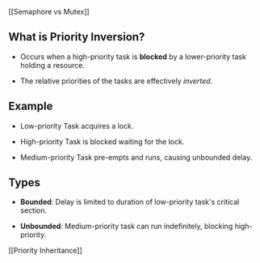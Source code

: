 
[[Semaphore vs Mutex]]  
## What is Priority Inversion?

- Occurs when a high-priority task is **blocked** by a lower-priority task holding a resource.
    
- The relative priorities of the tasks are effectively _inverted_.
    

## Example

- Low-priority Task acquires a lock.
    
- High-priority Task is blocked waiting for the lock.
    
- Medium-priority Task pre-empts and runs, causing unbounded delay.
    
## Types

- **Bounded**: Delay is limited to duration of low-priority task's critical section.
    
- **Unbounded**: Medium-priority task can run indefinitely, blocking high-priority.
    

[[Priority Inheritance]]